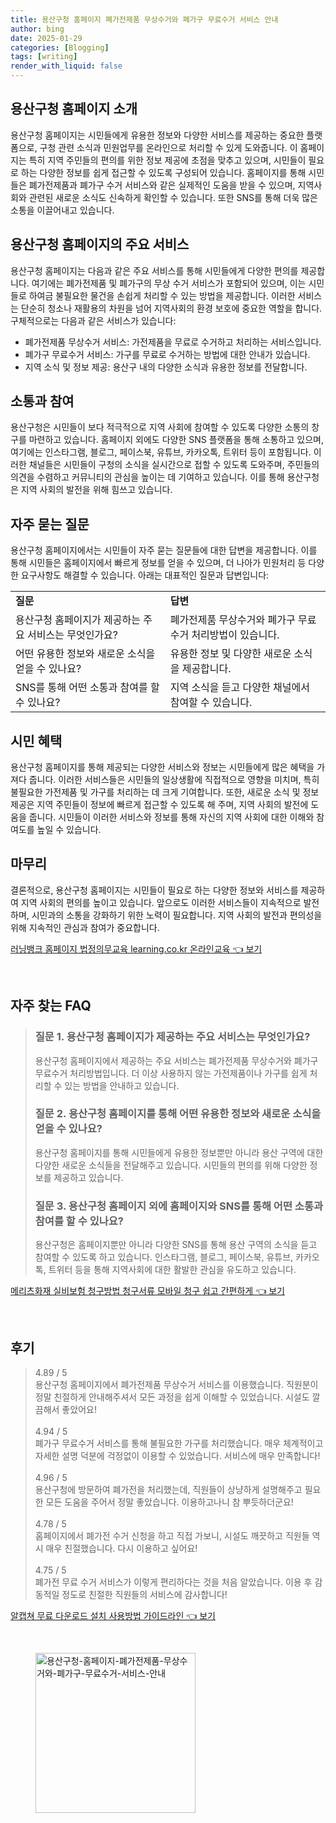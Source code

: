 ```yaml
---
title: 용산구청 홈페이지 폐가전제품 무상수거와 폐가구 무료수거 서비스 안내
author: bing
date: 2025-01-29
categories: [Blogging]
tags: [writing]
render_with_liquid: false
---
```



<h2 id='용산구청 홈페이지 소개'>용산구청 홈페이지 소개</h2>

<p>용산구청 홈페이지는 시민들에게 유용한 정보와 다양한 서비스를 제공하는 중요한 플랫폼으로, 구청 관련 소식과 민원업무를 온라인으로 처리할 수 있게 도와줍니다. 이 홈페이지는 특히 지역 주민들의 편의를 위한 정보 제공에 초점을 맞추고 있으며, 시민들이 필요로 하는 다양한 정보를 쉽게 접근할 수 있도록 구성되어 있습니다. 홈페이지를 통해 시민들은 폐가전제품과 폐가구 수거 서비스와 같은 실제적인 도움을 받을 수 있으며, 지역사회와 관련된 새로운 소식도 신속하게 확인할 수 있습니다. 또한 SNS를 통해 더욱 많은 소통을 이끌어내고 있습니다.</p>

<h2 id='주요 서비스'>용산구청 홈페이지의 주요 서비스</h2>

<p>용산구청 홈페이지는 다음과 같은 주요 서비스를 통해 시민들에게 다양한 편의를 제공합니다. 여기에는 폐가전제품 및 폐가구의 무상 수거 서비스가 포함되어 있으며, 이는 시민들로 하여금 불필요한 물건을 손쉽게 처리할 수 있는 방법을 제공합니다. 이러한 서비스는 단순히 청소나 재활용의 차원을 넘어 지역사회의 환경 보호에 중요한 역할을 합니다. 구체적으로는 다음과 같은 서비스가 있습니다:</p>

<ul>
    <li>폐가전제품 무상수거 서비스: 가전제품을 무료로 수거하고 처리하는 서비스입니다.</li>
    <li>폐가구 무료수거 서비스: 가구를 무료로 수거하는 방법에 대한 안내가 있습니다.</li>
    <li>지역 소식 및 정보 제공: 용산구 내의 다양한 소식과 유용한 정보를 전달합니다.</li>
</ul>

<h2 id='소통과 참여'>소통과 참여</h2>

<p>용산구청은 시민들이 보다 적극적으로 지역 사회에 참여할 수 있도록 다양한 소통의 창구를 마련하고 있습니다. 홈페이지 외에도 다양한 SNS 플랫폼을 통해 소통하고 있으며, 여기에는 인스타그램, 블로그, 페이스북, 유튜브, 카카오톡, 트위터 등이 포함됩니다. 이러한 채널들은 시민들이 구청의 소식을 실시간으로 접할 수 있도록 도와주며, 주민들의 의견을 수렴하고 커뮤니티의 관심을 높이는 데 기여하고 있습니다. 이를 통해 용산구청은 지역 사회의 발전을 위해 힘쓰고 있습니다.</p>

<h2 id='자주 묻는 질문'>자주 묻는 질문</h2>

<p>용산구청 홈페이지에서는 시민들이 자주 묻는 질문들에 대한 답변을 제공합니다. 이를 통해 시민들은 홈페이지에서 빠르게 정보를 얻을 수 있으며, 더 나아가 민원처리 등 다양한 요구사항도 해결할 수 있습니다. 아래는 대표적인 질문과 답변입니다:</p>

<table>
    <tr>
        <td><b>질문</b></td>
        <td><b>답변</b></td>
    </tr>
    <tr>
        <td>용산구청 홈페이지가 제공하는 주요 서비스는 무엇인가요?</td>
        <td>폐가전제품 무상수거와 폐가구 무료수거 처리방법이 있습니다.</td>
    </tr>
    <tr>
        <td>어떤 유용한 정보와 새로운 소식을 얻을 수 있나요?</td>
        <td>유용한 정보 및 다양한 새로운 소식을 제공합니다.</td>
    </tr>
    <tr>
        <td>SNS를 통해 어떤 소통과 참여를 할 수 있나요?</td>
        <td>지역 소식을 듣고 다양한 채널에서 참여할 수 있습니다.</td>
    </tr>
</table>

<h2 id='시민 혜택'>시민 혜택</h2>

<p>용산구청 홈페이지를 통해 제공되는 다양한 서비스와 정보는 시민들에게 많은 혜택을 가져다 줍니다. 이러한 서비스들은 시민들의 일상생활에 직접적으로 영향을 미치며, 특히 불필요한 가전제품 및 가구를 처리하는 데 크게 기여합니다. 또한, 새로운 소식 및 정보 제공은 지역 주민들이 정보에 빠르게 접근할 수 있도록 해 주며, 지역 사회의 발전에 도움을 줍니다. 시민들이 이러한 서비스와 정보를 통해 자신의 지역 사회에 대한 이해와 참여도를 높일 수 있습니다.</p>

<h2 id='마무리'>마무리</h2>

<p>결론적으로, 용산구청 홈페이지는 시민들이 필요로 하는 다양한 정보와 서비스를 제공하여 지역 사회의 편의를 높이고 있습니다. 앞으로도 이러한 서비스들이 지속적으로 발전하며, 시민과의 소통을 강화하기 위한 노력이 필요합니다. 지역 사회의 발전과 편의성을 위해 지속적인 관심과 참여가 중요합니다.</p>


<p><a class="click-button" title="러닝뱅크 홈페이지 법정의무교육 learning.co.kr 온라인교육" href="https://yellowplanner.github.io/posts/%EB%9F%AC%EB%8B%9D%EB%B1%85%ED%81%AC-%ED%99%88%ED%8E%98%EC%9D%B4%EC%A7%80-%EB%B2%95%EC%A0%95%EC%9D%98%EB%AC%B4%EA%B5%90%EC%9C%A1-learning.co.kr-%EC%98%A8%EB%9D%BC%EC%9D%B8%EA%B5%90%EC%9C%A1/" rel="dofollow">러닝뱅크 홈페이지 법정의무교육 learning.co.kr 온라인교육 👈 보기</a></p><br>
<h2 id='자주_찾는_FAQ'>자주 찾는 FAQ</h2>
<div itemscope="" itemtype="https://schema.org/FAQPage"> 
<blockquote> 
<div itemscope="" itemprop="mainEntity" itemtype="https://schema.org/Question"> 
<h3 itemprop="name">질문 1. 용산구청 홈페이지가 제공하는 주요 서비스는 무엇인가요?</h3> 
<div itemscope="" itemprop="acceptedAnswer" itemtype="https://schema.org/Answer"> 
<span itemprop="text"> 
<p>용산구청 홈페이지에서 제공하는 주요 서비스는 폐가전제품 무상수거와 폐가구 무료수거 처리방법입니다. 더 이상 사용하지 않는 가전제품이나 가구를 쉽게 처리할 수 있는 방법을 안내하고 있습니다.</p> 
</span> 
</div> 
</div> 

<div itemscope="" itemprop="mainEntity" itemtype="https://schema.org/Question"> 
<h3 itemprop="name">질문 2. 용산구청 홈페이지를 통해 어떤 유용한 정보와 새로운 소식을 얻을 수 있나요?</h3> 
<div itemscope="" itemprop="acceptedAnswer" itemtype="https://schema.org/Answer"> 
<span itemprop="text"> 
<p>용산구청 홈페이지를 통해 시민들에게 유용한 정보뿐만 아니라 용산 구역에 대한 다양한 새로운 소식들을 전달해주고 있습니다. 시민들의 편의를 위해 다양한 정보를 제공하고 있습니다.</p> 
</span> 
</div> 
</div> 

<div itemscope="" itemprop="mainEntity" itemtype="https://schema.org/Question"> 
<h3 itemprop="name">질문 3. 용산구청 홈페이지 외에 홈페이지와 SNS를 통해 어떤 소통과 참여를 할 수 있나요?</h3> 
<div itemscope="" itemprop="acceptedAnswer" itemtype="https://schema.org/Answer"> 
<span itemprop="text"> 
<p>용산구청은 홈페이지뿐만 아니라 다양한 SNS를 통해 용산 구역의 소식을 듣고 참여할 수 있도록 하고 있습니다. 인스타그램, 블로그, 페이스북, 유튜브, 카카오톡, 트위터 등을 통해 지역사회에 대한 활발한 관심을 유도하고 있습니다.</p> 
</span> 
</div> 
</div> 
</blockquote> 
</div>
<p><a class="click-button" title="메리츠화재 실비보험 청구방법 청구서류 모바일 청구 쉽고 간편하게" href="https://yellowplanner.github.io/posts/%EB%A9%94%EB%A6%AC%EC%B8%A0%ED%99%94%EC%9E%AC-%EC%8B%A4%EB%B9%84%EB%B3%B4%ED%97%98-%EC%B2%AD%EA%B5%AC%EB%B0%A9%EB%B2%95-%EC%B2%AD%EA%B5%AC%EC%84%9C%EB%A5%98-%EB%AA%A8%EB%B0%94%EC%9D%BC-%EC%B2%AD%EA%B5%AC-%EC%89%BD%EA%B3%A0-%EA%B0%84%ED%8E%B8%ED%95%98%EA%B2%8C/" rel="dofollow">메리츠화재 실비보험 청구방법 청구서류 모바일 청구 쉽고 간편하게 👈 보기</a></p><br>
<h2 id='후기'>후기</h2>
<div itemscope itemtype="https://schema.org/Product">
  <blockquote>
  <div itemprop="review" itemscope itemtype="https://schema.org/Review">
      <div itemprop="reviewRating" itemscope itemtype="https://schema.org/Rating"> <span itemprop="ratingValue">4.89</span> / <span itemprop="bestRating">5</span> </div>
      <span itemprop="reviewBody">용산구청 홈페이지에서 폐가전제품 무상수거 서비스를 이용했습니다. 직원분이 정말 친절하게 안내해주셔서 모든 과정을 쉽게 이해할 수 있었습니다. 시설도 깔끔해서 좋았어요!</span>
  </div>
  <br>
  <div itemprop="review" itemscope itemtype="https://schema.org/Review">
      <div itemprop="reviewRating" itemscope itemtype="https://schema.org/Rating"> <span itemprop="ratingValue">4.94</span> / <span itemprop="bestRating">5</span> </div>
      <span itemprop="reviewBody">폐가구 무료수거 서비스를 통해 불필요한 가구를 처리했습니다. 매우 체계적이고 자세한 설명 덕분에 걱정없이 이용할 수 있었습니다. 서비스에 매우 만족합니다!</span>
  </div>
  <br>
  <div itemprop="review" itemscope itemtype="https://schema.org/Review">
      <div itemprop="reviewRating" itemscope itemtype="https://schema.org/Rating"> <span itemprop="ratingValue">4.96</span> / <span itemprop="bestRating">5</span> </div>
      <span itemprop="reviewBody">용산구청에 방문하여 폐가전을 처리했는데, 직원들이 상냥하게 설명해주고 필요한 모든 도움을 주어서 정말 좋았습니다. 이용하고나니 참 뿌듯하더군요!</span>
  </div>
  <br>
  <div itemprop="review" itemscope itemtype="https://schema.org/Review">
      <div itemprop="reviewRating" itemscope itemtype="https://schema.org/Rating"> <span itemprop="ratingValue">4.78</span> / <span itemprop="bestRating">5</span> </div>
      <span itemprop="reviewBody">홈페이지에서 폐가전 수거 신청을 하고 직접 가보니, 시설도 깨끗하고 직원들 역시 매우 친절했습니다. 다시 이용하고 싶어요!</span>
  </div>
  <br>
  <div itemprop="review" itemscope itemtype="https://schema.org/Review">
      <div itemprop="reviewRating" itemscope itemtype="https://schema.org/Rating"> <span itemprop="ratingValue">4.75</span> / <span itemprop="bestRating">5</span> </div>
      <span itemprop="reviewBody">폐가전 무료 수거 서비스가 이렇게 편리하다는 것을 처음 알았습니다. 이용 후 감동적일 정도로 친절한 직원들의 서비스에 감사합니다!</span>
  </div>
  </blockquote>
</div>
<p><a class="click-button" title="알캡쳐 무료 다운로드 설치 사용방법 가이드라인" href="https://yellowplanner.github.io/posts/%EC%95%8C%EC%BA%A1%EC%B3%90-%EB%AC%B4%EB%A3%8C-%EB%8B%A4%EC%9A%B4%EB%A1%9C%EB%93%9C-%EC%84%A4%EC%B9%98-%EC%82%AC%EC%9A%A9%EB%B0%A9%EB%B2%95-%EA%B0%80%EC%9D%B4%EB%93%9C%EB%9D%BC%EC%9D%B8/" rel="dofollow">알캡쳐 무료 다운로드 설치 사용방법 가이드라인 👈 보기</a></p><br>
<figure class="image"><img src="https://yellowplanner.github.io/assets/img/thumbnail/용산구청-홈페이지-폐가전제품-무상수거와-폐가구-무료수거-서비스-안내.webp" alt="용산구청-홈페이지-폐가전제품-무상수거와-폐가구-무료수거-서비스-안내" width="256" height="256"></figure>